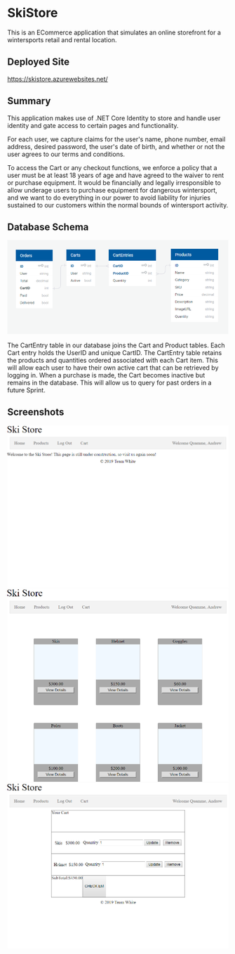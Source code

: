 # SkiStore
This is an ECommerce application that simulates an online storefront for a wintersports retail and rental location.

## Deployed Site
https://skistore.azurewebsites.net/

## Summary
This application makes use of .NET Core Identity to store and handle user identity and gate access to certain pages
and functionality.

For each user, we capture claims for the user's name, phone number, email address, desired password, the user's date of birth, and whether or not the user agrees to our terms and conditions.

To access the Cart or any checkout functions, we enforce a policy that a user must be at least 18 years of age and have agreed to the waiver to rent or purchase equipment. It would be financially and legally irresponsible to allow underage users to purchase equipment for dangerous wintersport, and we want to do everything in our power to avoid liability for injuries sustained to our customers within the normal bounds of wintersport activity.



## Database Schema
![Schema](Assets/Schema.png)

The CartEntry table in our database joins the Cart and Product tables. Each Cart entry holds the UserID and unique CartID. The CartEntry table retains the products and quantities ordered associated with each Cart item. This will allow each user to have their own active cart that can be retrieved by logging in. When a purchase is made, the Cart becomes inactive but remains in the database. This will allow us to query for past orders in a future Sprint.
## Screenshots
![Home](Assets/Home.png)
![Products](Assets/Products.png)
![Cart](Assets/Cart.png)